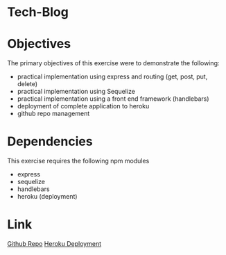 # Tech-Blog
# Objectives

The primary objectives of this exercise were to demonstrate the following:

- practical implementation using express and routing (get, post, put, delete)
- practical implementation using Sequelize
- practical implementation using a front end framework (handlebars)
- deployment of complete application to heroku
- github repo management

# Dependencies

This exercise requires the following npm modules

- express
- sequelize
- handlebars
- heroku (deployment)

# Link
[Github Repo](https://github.com/seanrashby/Tech-Blog)
[Heroku Deployment]()